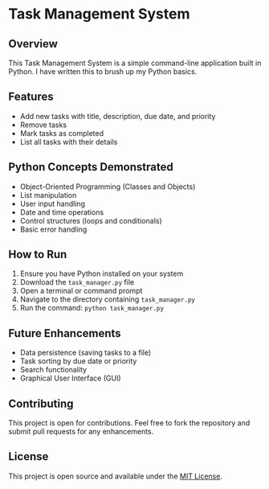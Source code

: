 # Task Management System

## Overview
This Task Management System is a simple command-line application built in Python. I have written this to brush up my Python basics. 

## Features
- Add new tasks with title, description, due date, and priority
- Remove tasks
- Mark tasks as completed
- List all tasks with their details

## Python Concepts Demonstrated
- Object-Oriented Programming (Classes and Objects)
- List manipulation
- User input handling
- Date and time operations
- Control structures (loops and conditionals)
- Basic error handling

## How to Run
1. Ensure you have Python installed on your system
2. Download the `task_manager.py` file
3. Open a terminal or command prompt
4. Navigate to the directory containing `task_manager.py`
5. Run the command: `python task_manager.py`

## Future Enhancements
- Data persistence (saving tasks to a file)
- Task sorting by due date or priority
- Search functionality
- Graphical User Interface (GUI)

## Contributing
This project is open for contributions. Feel free to fork the repository and submit pull requests for any enhancements.

## License
This project is open source and available under the [MIT License](https://opensource.org/licenses/MIT).
